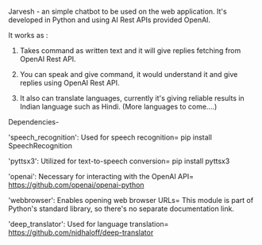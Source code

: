 Jarvesh - an simple chatbot to be used on the web application. It's developed in Python and  using AI Rest APIs provided OpenAI.

It works as :

1. Takes command as written text and it will give replies fetching from OpenAI Rest API.

2. You can speak and give command, it would understand it and give replies using OpenAI Rest API.

3. It also can translate languages, currently it's giving reliable results in Indian language such as Hindi. (More languages to come....)

Dependencies-

'speech_recognition': Used for speech recognition=  pip install SpeechRecognition

'pyttsx3': Utilized for text-to-speech conversion=  pip install pyttsx3

'openai': Necessary for interacting with the OpenAI API=  https://github.com/openai/openai-python

'webbrowser': Enables opening web browser URLs= This module is part of Python's standard library, so there's no separate documentation link.

'deep_translator': Used for language translation= https://github.com/nidhaloff/deep-translator
